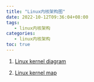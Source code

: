 ```yaml
---
title: "Linux内核架构图"
date: 2022-10-12T09:36:04+08:00
tags:
   - linux内核架构
categories:
   - linux内核架构
toc: true
---
```


1. [Linux kernel diagram](https://makelinux.github.io/kernel/diagram/)

2. [Linux kernel map](https://makelinux.github.io/kernel/map/)

